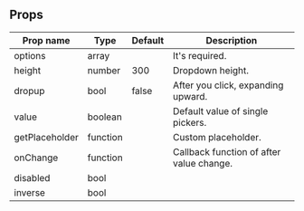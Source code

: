 

## Props

Prop name             | Type              | Default   | Description
--------------------- | ----------------- | ----- | -----------------------------------------------------------------
options               | array             |       |  It's required.
height                | number            | 300   |  Dropdown height.
dropup                | bool              | false |  After you click, expanding upward.
value                 | boolean           |       |  Default value of single pickers.
getPlaceholder        | function          |       |  Custom placeholder.
onChange              | function          |       |  Callback function of after value change.
disabled              | bool              |       |
inverse               | bool              |       |
